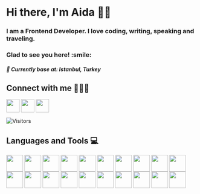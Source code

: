 <h1 align="left">Hi there, I'm Aida 👋🏻 </h1>
<h3 align="left"> I am a Frontend Developer. I love coding, writing, speaking and traveling. </h3>
<h3 align="left"> Glad to see you here! :smile: </h3>
<h5 align="left">📍 Currently base at: Istanbul, Turkey</h5>

<div size='20px'> 
<h2 align='left'> Connect with me 🙋🏼‍♀️ </h2>
<p align='left'>
<a href = 'https://www.linkedin.com/in/aida-solat/'> <img width = '35px' align= 'center' src="https://raw.githubusercontent.com/rahulbanerjee26/githubAboutMeGenerator/main/icons/linked-in-alt.svg"/></a>  
<a href = 'https://github.com/aida-solat'> <img width = '35px' align= 'center' src="https://raw.githubusercontent.com/rahulbanerjee26/githubAboutMeGenerator/main/icons/github.svg"/></a> 
<a href="mailto:aidasolatco@gmail.com?subject=Would you like more information?"> <img width = '35px' align= 'center' src="https://raw.githubusercontent.com/rahulbanerjee26/githubAboutMeGenerator/main/icons/yahoo.svg"/></a> 
 
![Visitors](https://visitor-badge.glitch.me/badge?page_id=aida-solat.aida-solat)
  
 
</p>
</div>

<h2 align='left'> Languages and Tools 💻 </h2>
<p align='left' margin='2px'>
<img width ='44px' align='center' src ='https://raw.githubusercontent.com/rahulbanerjee26/githubAboutMeGenerator/main/icons/javascript.svg'>
<img width ='44px' align='center' src ='https://raw.githubusercontent.com/rahulbanerjee26/githubAboutMeGenerator/main/icons/typescript.svg'>
<img width ='44px' align='center' src ='https://raw.githubusercontent.com/rahulbanerjee26/githubAboutMeGenerator/main/icons/reactjs.svg'>
<img width ='44px' align='center' src ='https://raw.githubusercontent.com/rahulbanerjee26/githubAboutMeGenerator/main/icons/redux.svg'>
<img width ='44px' align='center' src ='https://raw.githubusercontent.com/rahulbanerjee26/githubAboutMeGenerator/main/icons/nodejs.svg'>
<img width ='44px' align='center' src ='https://raw.githubusercontent.com/rahulbanerjee26/githubAboutMeGenerator/main/icons/reactnative.svg'>

<img width ='44px' align='center' src ='https://raw.githubusercontent.com/rahulbanerjee26/githubAboutMeGenerator/main/icons/css.svg'>
<img width ='44px' align='center' src ='https://raw.githubusercontent.com/rahulbanerjee26/githubAboutMeGenerator/main/icons/sass.svg'>
<img width ='44px' align='center' src ='https://raw.githubusercontent.com/rahulbanerjee26/githubAboutMeGenerator/main/icons/bootstrap.svg'>
<img width ='44px' align='center' src ='https://raw.githubusercontent.com/rahulbanerjee26/githubAboutMeGenerator/main/icons/tailwind.svg'>                                           
<img width ='44px' align='center' src ='https://raw.githubusercontent.com/rahulbanerjee26/githubAboutMeGenerator/main/icons/html.svg'> 

<img width ='44px' align='center' src ='https://raw.githubusercontent.com/rahulbanerjee26/githubAboutMeGenerator/main/icons/oracle.svg'>
<img width ='44px' align='center' src ='https://raw.githubusercontent.com/rahulbanerjee26/githubAboutMeGenerator/main/icons/mysql.svg'>
<img width ='44px' align='center' src ='https://raw.githubusercontent.com/rahulbanerjee26/githubAboutMeGenerator/main/icons/mongodb.svg'>
<img width ='44px' align='center' src ='https://raw.githubusercontent.com/rahulbanerjee26/githubAboutMeGenerator/main/icons/postgresql.svg'>

<img width ='44px' align='center' src ='https://raw.githubusercontent.com/rahulbanerjee26/githubAboutMeGenerator/main/icons/firebase.svg'>  

<img width ='44px' align='center' src ='https://raw.githubusercontent.com/rahulbanerjee26/githubAboutMeGenerator/main/icons/git.svg'>
<img width ='44px' align='center' src ='https://raw.githubusercontent.com/rahulbanerjee26/githubAboutMeGenerator/main/icons/github.svg'>
<img width ='44px' align='center' src ='https://raw.githubusercontent.com/rahulbanerjee26/githubAboutMeGenerator/main/icons/npm.svg'>
<img width ='44px' align='center' src ='https://raw.githubusercontent.com/rahulbanerjee26/githubAboutMeGenerator/main/icons/babel.svg'>

<br>
</p>
<br>





